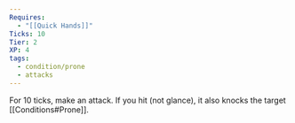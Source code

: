 ```yaml
---
Requires:
  - "[[Quick Hands]]"
Ticks: 10
Tier: 2
XP: 4
tags:
  - condition/prone
  - attacks
---
```

For 10 ticks, make an attack. If you hit (not glance), it also knocks the target [[Conditions#Prone]].